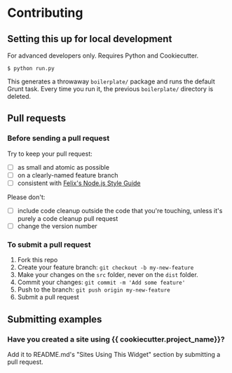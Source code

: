 # Contributing

## Setting this up for local development

For advanced developers only. Requires Python and Cookiecutter.

```
$ python run.py
```

This generates a throwaway `boilerplate/` package and runs the default Grunt task.
Every time you run it, the previous `boilerplate/` directory is deleted.

## Pull requests

### Before sending a pull request

Try to keep your pull request:

- [ ] as small and atomic as possible
- [ ] on a clearly-named feature branch
- [ ] consistent with [Felix's Node.js Style Guide](http://nodeguide.com/style.html)

Please don't:

- [ ] include code cleanup outside the code that you're touching, unless it's
      purely a code cleanup pull request
- [ ] change the version number

### To submit a pull request

1. Fork this repo
2. Create your feature branch: `git checkout -b my-new-feature`
3. Make your changes on the `src` folder, never on the `dist` folder.
4. Commit your changes: `git commit -m 'Add some feature'`
5. Push to the branch: `git push origin my-new-feature`
6. Submit a pull request

## Submitting examples

### Have you created a site using {{ cookiecutter.project_name}}?

Add it to README.md's "Sites Using This Widget" section by submitting a pull
request.
